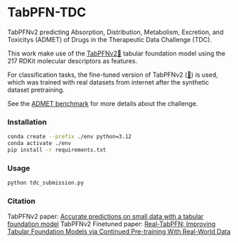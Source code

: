 # TabPFN-TDC
TabPFNv2 predicting Absorption, Distribution, Metabolism, Excretion, and Toxicitys (ADMET) of Drugs in the Therapeutic Data Challenge (TDC).  

This work make use of the [TabPFNv2📝](https://www.nature.com/articles/s41586-024-08328-6) tabular foundation model using the 217 RDKit molecular descriptors as features.

For classification tasks, the fine-tuned version of TabPFNv2 ([📝](https://arxiv.org/abs/2507.03971)) is used, which was trained with real datasets from internet after the synthetic dataset pretraining.

See the [ADMET benchmark](https://tdcommons.ai/benchmark/admet_group/overview/) for more details about the challenge.



### Installation
```bash
conda create --prefix ./env python=3.12
conda activate ./env
pip install -r requirements.txt
```

### Usage
```bash
python tdc_submission.py
```

### Citation
TabPFNv2 paper: [Accurate predictions on small data with a tabular foundation model](https://www.nature.com/articles/s41586-024-08328-6)
TabPFNv2 Finetuned paper: [Real-TabPFN: Improving Tabular Foundation Models via Continued Pre-training With Real-World Data](https://arxiv.org/abs/2507.03971)